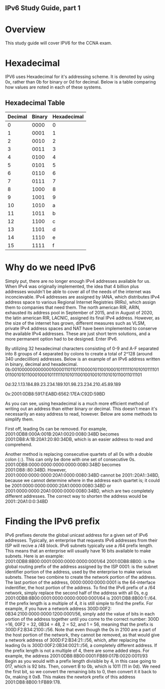 ## IPv6 Study Guide, part 1

# Overview
    
This study guide will cover IPV6 for the CCNA exam.

# Hexadecimal
IPV6 uses Hexadecimal for it's addressing scheme. It is denoted by using 0x, rather than 0b for binary or 0d for decimal. Below is a table comparing how values are noted in each of these systems.

## Hexadecimal Table
| Decimal | Binary | Hexadecimal |
|---------|--------|-------------|
| 0       | 0000   | 0           |
| 1       | 0001   | 1           |
| 2       | 0010   | 2           |
| 3       | 0011   | 3           |
| 4       | 0100   | 4           |
| 5       | 0101   | 5           |
| 6       | 0110   | 6           |
| 7       | 0111   | 7           |
| 8       | 1000   | 8           |
| 9       | 1001   | 9           |
| 10      | 1010   | a           |
| 11      | 1011   | b           |
| 12      | 1100   | c           |
| 13      | 1101   | d           |
| 14      | 1110   | e           |
| 15      | 1111   | f           |

# Why do we need IPv6
Simply put, there are no longer enough IPv4 addresses available for us. When IPv4 was originally implemented, the idea that 4 billion plus addresses wouldn't be able to cover all of the needs of the internet was inconcievable.  IPv4 addresses are assigned by IANA, which distributes IPv4 address space to various Regional Internet Registries (RIRs), which assign them to companies that need them. The north american RIR, ARIN, exhausted its address pool in September of 2015, and in August of 2020, the latin american RIR, LACNIC, assigned its final IPv4 address. However, as the size of the internet has grown, different measures such as VLSM, private IPv4 address spaces and NAT have been implemented to conserve the available IPv4 addresses. These are just short term solutions, and a more permanent option had to be designed. Enter IPv6. 

By utilizing 32 hexadecimal characters consisting of 0-9 and A-F separated into 8 groups of 4 separated by colons to create a total of 2^128 (around 340 undeciillion) addresses. Below is an example of an IPv6 address written in binary, decimal and hexadecimal.
    0b:001000000000000100001101101110000101100100010111111010101011110101100101011000100010111111010101100100100101101010110011011101

0d:32.1.13.184.89.23.234.189.101.98.23.234.210.45.89.189

0x:2001:0DB8:5917:EABD:6562:17EA:C92D:59BD

As you can see, using hexadecimal is a much more efficient method of writing out an address than either binary or decimal. This doesn't mean it's necessarily an easy address to read, however. Below are some methods to simplify them.

First off, leading 0s can be removed. For example, 2001:0DB8:000A:001B:20A1:0020:0080:34BD becomes 2001:DB8:A:1B:20A1:20:80:34DB, which is an easier address to read and comprehend.

Another method is replacing consecutive quartets of all 0s with a double colon (::). This can only be done with one set of consecutive 0s. 
2001:0DB8:0000:0000:0000:0000:0080:34BD becomes 2001:DB8::80:34BD. However, 2001:0000:0000:0000:20A1:0000:0080:34BD cannot be 2001::20A1::34BD, because we cannot determine where in the address each quartet is; it could be 2001:0000:0000:0000:20A1:0000:0080:34BD or 2001:0000:0000:20A1:0000:0000:0080:34BD, which are two completely different addresses. The correct way to shorten the address would be 2001::20A1:0:0:34BD
    
# Finding the IPv6 prefix

IPv6 prefixes denote the global unicast address for a given set of IPv6 addresses.
Typically, an enterprise that requests IPv6 addresses from their ISP will recive a /48 block.
IPv6 subnets typically use a /64 prefix length.
This means that an enterprise will usually have 16 bits available to make subnets.
Here is an example:
2001:0DB8:8B00:0001:0000:0000:0000:0001/64
2001:0DB8:8B00: is the global routing prefix of the address assigned by the ISP
0001: is the subnet identifier portion of the address, used by the enterprise to make various subnets.
These two combine to create the network portion of the address.
The last portion of the address, 0000:0000:0000:0001 is the 64-interface indentifier, the host portion of the address.
To find the IPv6 prefix of a /64 network, simply replace the second half of the address with all 0s, e.g 2001:0DB8:8B00:0001:0000:0000:0000:0001/64 is  2001:DB8:8B00:1::/64. If the prefix length is a multiple of 4, it is still simple to find the prefix. 
For example, if you have a network address 300D:00F2:   0B34:2100:0000:0000:1200:0001/56, simply add the value of bits in each portion of the address together until you come to the correct number: 300D =16, 00F2 = 32, 0B34 = 48, 2 = 52, and 1 = 56, meaning that the prefix is 300D:F2:B34:2100::/56. Note that even though the 0s in 2100 are a part of the host portion of the network, they cannot be removed, as that would give a network address of 300D:F2:B34:21::/56, which, after replacing the leading 0s is 300D:00F2:0B34:0021::/56, a completely different address. 
If the prefix length is not a multiple of 4, there are some added steps. 
For example, the address 2001:0DB8:8B00:0001:FB89:017B:0020:0011/93
Begin as you would with a prefix length divisible by 4, in this case going to 017, which is 92 bits. Then, convert B to 0b, which is 1011 (11 in 0d). We need the first bit, so we convert the remaining bits to 0, then convert it it back to 0x, making it 0x8. This makes the newtork prefix of this address 2001:DB8:8B00:1:FB89:178. 
    
